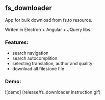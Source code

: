 ## fs_downloader
App for bulk download from fs.to resource.

Writen in Electron + Angular + JQuery libs.

### Features:
- search navigation
- search autocomplition
- selecting translation, author and quality
- download all files/one file

###  Demo:
![demo] (release/fs_downloader instruction.gif)
